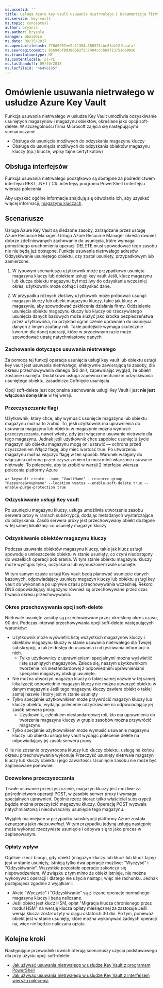 ```yaml
---
ms.assetid: ''
title: Usługa Azure Key Vault usuwania nietrwałego | Dokumentacja firmy Microsoft
ms.service: key-vault
ms.topic: conceptual
author: bryanla
ms.author: bryanla
manager: mbaldwin
ms.date: 09/25/2017
ms.openlocfilehash: 776d5957ee2c11354c350523cbc8fde12fbcafaf
ms.sourcegitcommit: 8b694bf803806b2f237494cd3b69f13751de9926
ms.translationtype: MT
ms.contentlocale: pl-PL
ms.lasthandoff: 09/20/2018
ms.locfileid: "46498185"
---
```

# <a name="azure-key-vault-soft-delete-overview"></a>Omówienie usuwania nietrwałego w usłudze Azure Key Vault

Funkcja usuwania nietrwałego w usłudze Key Vault umożliwia odzyskiwanie usuniętych magazynów i magazynu obiektów, określane jako opcji soft-delete. W szczególności firma Microsoft zajęcia się następującymi scenariuszami:

- Obsługa do usunięcia możliwych do odzyskania magazynu kluczy
- Obsługa do usunięcia możliwych do odzyskania obiektów magazynu kluczy (np.) klucze, wpisy tajne certyfikatów)

## <a name="supporting-interfaces"></a>Obsługa interfejsów

Funkcja usuwania nietrwałego początkowo są dostępne za pośrednictwem interfejsu REST, .NET / C#, interfejsy programu PowerShell i interfejsu wiersza polecenia.

Aby uzyskać ogólne informacje znajdują się odwołania ich, aby uzyskać więcej informacji, [magazynu kluczach](https://docs.microsoft.com/azure/key-vault/).

## <a name="scenarios"></a>Scenariusze

Usługa Azure Key Vault są śledzone zasoby, zarządzane przez usługę Azure Resource Manager. Usługa Azure Resource Manager określa również dobrze zdefiniowanych zachowanie do usunięcia, które wymaga pomyślnego uruchomienia operacji DELETE musi spowodować tego zasobu nie nie będą już dostępne. Funkcja usuwania nietrwałego adresów Odzyskiwanie usuniętego obiektu, czy został usunięty, przypadkowym lub zamierzone.

1. W typowym scenariuszu użytkownik może przypadkowo usunięta magazynu kluczy lub obiektem usługi key vault Jeśli, klucz magazynu lub klucza obiektu magazynu był możliwy do odzyskania wcześniej okres, użytkownik może cofnąć i odzyskać dane.

2. W przypadku różnych złośliwy użytkownik może próbować usunąć magazyn kluczy lub obiekt magazynu kluczy, takie jak klucz w magazynie, aby spowodować zakłócenia działania firmy. Oddzielenie usunięcia obiektu magazynu kluczy lub kluczy od rzeczywistego usunięcia danych bazowych może służyć jako środka bezpieczeństwa przez użytkownika, na przykład ograniczenie uprawnień do usunięcia danych z innym zaufany roli. Takie podejście wymaga skutecznie kworum dla danej operacji, które w przeciwnym razie może spowodować utratę natychmiastowe danych.

### <a name="soft-delete-behavior"></a>Zachowanie dotyczące usuwania nietrwałego

Za pomocą tej funkcji operacja usunięcia usługi key vault lub obiektu usługi key vault jest usuwania nietrwałego, efektywnie zawierającą te zasoby, dla okresu przechowywania danego (90 dni), zapewniając wygląd, że obiekt zostanie usunięta. Dodatkowo usługa zapewnia mechanizm odzyskiwania usuniętego obiektu, zasadniczo Cofnięcie usunięcia. 

Opcji soft-delete jest opcjonalne zachowanie usługi Key Vault i jest **nie jest włączona domyślnie** w tej wersji. 

### <a name="do-not-purge-flag"></a>Przeczyszczanie flagi
Użytkownik, który chce, aby wymusić usunięcie magazynu lub obiektu magazynu można to zrobić. To, jeśli użytkownik ma uprawnienia do usuwania magazynu lub obiektu w magazynie można wymusić przeczyszczania, nawet wtedy, gdy jest włączone usuwanie nietrwałe dla tego magazynu. Jednak jeśli użytkownik chce zapobiec usunięciu życie magazyn lub obiektu magazynu mogą oni ustawić — ochrona przed czyszczeniem Włącz flagę, aby mieć wartość true. Po utworzeniu magazynu można włączyć flagę w ten sposób. Warunek wstępny do włączania ochrona przed czyszczeniem to musi mieć włączone usuwanie nietrwałe. To polecenie, aby to zrobić w wersji 2 interfejsu wiersza polecenia platformy Azure

```
az keyvault create --name "VaultName" --resource-group "ResourceGroupName" --location westus --enable-soft-delete true --enable-purge-protection true
```

### <a name="key-vault-recovery"></a>Odzyskiwanie usługi Key vault

Po usunięciu magazynu kluczy, usługa umożliwia utworzenie zasobu serwera proxy w ramach subskrypcji, dodając metadanych wystarczające do odzyskania. Zasób serwera proxy jest przechowywany obiekt dostępne w tej samej lokalizacji co usunięty magazyn kluczy. 

### <a name="key-vault-object-recovery"></a>Odzyskiwanie obiektów magazynu kluczy

Podczas usuwania obiektów magazynu kluczy, takie jak klucz usługi spowoduje umieszczenie obiektu w stanie usunięty, co czyni niedostępny do wszelkich operacji pobierania. W tym stanie obiektu magazynu kluczy może wystąpić tylko, odzyskana lub wymuszone/trwale usunięte. 

W tym samym czasie usługi Key Vault będą planować usunięcie danych bazowych, odpowiadający usunięty magazyn kluczy lub obiektu usługi key vault do wykonania po upływie czasu przechowywania wcześniej. Rekord DNS odpowiadający magazynu również są przechowywane przez czas trwania okresu przechowywania.

### <a name="soft-delete-retention-period"></a>Okres przechowywania opcji soft-delete

Nietrwale usunięte zasoby są przechowywane przez określony okres czasu, 90 dni. Podczas interwał przechowywania opcji soft-delete następujących warunków:

- Użytkownik może wyświetlić listę wszystkich magazynów kluczy i obiektów magazynu kluczy w stanie usuwania nietrwałego dla Twojej subskrypcji, a także dostęp do usuwania i odzyskiwania informacji o nich.
    - Tylko użytkownicy z uprawnieniami specjalnymi można wyświetlić listę usuniętych magazynów. Zaleca się, naszym użytkownikom tworzenie roli niestandardowej z odpowiednimi uprawnieniami specjalne magazyny obsługi usunięte.
- Nie można utworzyć magazyn kluczy o takiej samej nazwie w tej samej lokalizacji; odpowiednio magazyn kluczy nie można utworzyć obiektu w danym magazynie Jeśli tego magazynu kluczy zawiera obiekt o takiej samej nazwie i który jest w stanie usunięty 
- Tylko specjalnie użytkownikiem może przywrócić magazyn kluczy lub kluczy obiektu, wydając polecenie odzyskiwanie na odpowiadający jej zasób serwera proxy.
    - Użytkownik, członkiem niestandardowej roli, kto ma uprawnienia do tworzenia magazynu kluczy w grupie zasobów można przywrócić magazynu.
- Tylko specjalnie użytkownikiem może wymusić usuwanie magazynu kluczy lub obiektu usługi key vault wydając polecenie delete na odpowiadający jej zasób serwera proxy.

O ile nie zostanie przywrócona kluczy lub kluczy obiektu, usługę na końcu okresu przechowywania wykonuje Przeczyść usunięty nietrwale magazyn kluczy lub kluczy obiektu i jego zawartości. Usunięcie zasobu nie może być zaplanowane ponownie.

### <a name="permitted-purge"></a>Dozwolone przeczyszczania

Trwałe usuwanie przeczyszczanie, magazyn kluczy jest możliwe za pośrednictwem operacji POST, w zasobie serwer proxy i wymaga specjalnych uprawnień. Ogólnie rzecz biorąc tylko właściciel subskrypcji będzie można przeczyścić magazynu kluczy. Operację POST wyzwala natychmiastową i nieodwracalny usunięcie tego magazynu. 

Wyjątek ma miejsce w przypadku subskrypcji platformy Azure została oznaczona jako *nieusuwalnej*. W tym przypadku jedyną usługą następnie może wykonać rzeczywiste usunięcie i odbywa się to jako proces w zaplanowanym. 

### <a name="billing-implications"></a>Opłaty wpływ

Ogólnie rzecz biorąc, gdy obiekt (magazyn kluczy lub klucz lub klucz tajny) jest w stanie usunięty, istnieją tylko dwa operacje możliwe: "Wyczyść" i "Odzyskiwanie". Wszystkie pozostałe operacje zakończy się niepowodzeniem. W związku z tym mimo że obiekt istnieje, nie można wykonywać operacji i dlatego nie użycia nastąpi, więc nie rachunku. Jednak postępujesz zgodnie z wyjątkami:

- Akcje "Wyczyść" i "Odzyskiwanie" są zliczane operacje normalnego magazynu kluczy i będą naliczane.
- Jeśli obiekt jest klucz HSM, opłat "Migracja klucza chronionego przez moduł HSM" na wersję klucza opłaty miesięcznej za zastosuje Jeśli wersja klucza został użyty w ciągu ostatnich 30 dni. Po tym, ponieważ obiekt jest w stanie usunięty, które można wykonywać żadnych operacji na, więc nie będzie naliczana opłata.

## <a name="next-steps"></a>Kolejne kroki

Następujące przewodniki dwóch oferują scenariuszy użycia podstawowego dla przy użyciu opcji soft-delete.

- [Jak używać usuwania nietrwałego w usłudze Key Vault z programem PowerShell](key-vault-soft-delete-powershell.md) 
- [Jak używać usuwania nietrwałego w usłudze Key Vault z interfejsem wiersza polecenia](key-vault-soft-delete-cli.md)

